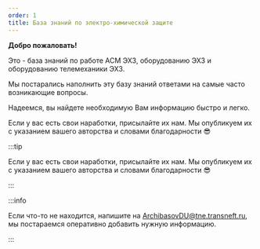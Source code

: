 ```yaml
---
order: 1
title: База знаний по электро-химической защите
---
```


**Добро пожаловать!**

Это - база знаний по работе АСМ ЭХЗ, оборудованию ЭХЗ и оборудованию телемеханики ЭХЗ.

Мы постарались наполнить эту базу знаний ответами на самые часто возникающие вопросы.

Надеемся, вы найдете необходимую Вам информацию быстро и легко.

Если у вас есть свои наработки, присылайте их нам. Мы опубликуем их с указанием вашего авторства и словами благодарности 😎

:::tip 

Если у вас есть свои наработки, присылайте их нам. Мы опубликуем их с указанием вашего авторства и словами благодарности 😎

:::

:::info 

Если что-то не находится, напишите на [ArchibasovDU@tne.transneft.ru](mailto:ArchibasovDU@tne.transneft.ru), мы постараемся оперативно добавить нужную информацию.

:::